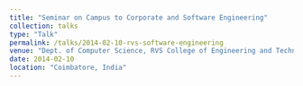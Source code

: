 ```yaml
---
title: "Seminar on Campus to Corporate and Software Engineering"
collection: talks
type: "Talk"
permalink: /talks/2014-02-10-rvs-software-engineering
venue: "Dept. of Computer Science, RVS College of Engineering and Technology, Coimbatore"
date: 2014-02-10
location: "Coimbatore, India"
---
```



